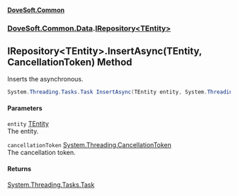 #### [DoveSoft.Common](readme.md 'readme')
### [DoveSoft.Common.Data](DoveSoft_Common_Data.md 'DoveSoft.Common.Data').[IRepository&lt;TEntity&gt;](IRepository_TEntity_.md 'DoveSoft.Common.Data.IRepository&lt;TEntity&gt;')
## IRepository&lt;TEntity&gt;.InsertAsync(TEntity, CancellationToken) Method
Inserts the asynchronous.  
```csharp
System.Threading.Tasks.Task InsertAsync(TEntity entity, System.Threading.CancellationToken cancellationToken=default(System.Threading.CancellationToken));
```
#### Parameters
<a name='DoveSoft_Common_Data_IRepository_TEntity__InsertAsync(TEntity_System_Threading_CancellationToken)_entity'></a>
`entity` [TEntity](IRepository_TEntity_.md#DoveSoft_Common_Data_IRepository_TEntity__TEntity 'DoveSoft.Common.Data.IRepository&lt;TEntity&gt;.TEntity')  
The entity.
  
<a name='DoveSoft_Common_Data_IRepository_TEntity__InsertAsync(TEntity_System_Threading_CancellationToken)_cancellationToken'></a>
`cancellationToken` [System.Threading.CancellationToken](https://docs.microsoft.com/en-us/dotnet/api/System.Threading.CancellationToken 'System.Threading.CancellationToken')  
The cancellation token.
  
#### Returns
[System.Threading.Tasks.Task](https://docs.microsoft.com/en-us/dotnet/api/System.Threading.Tasks.Task 'System.Threading.Tasks.Task')  
